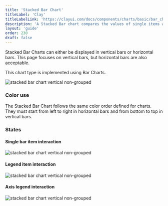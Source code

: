```yaml
---
title: 'Stacked Bar Chart'
titleLabel: 'Clay'
titleLabelLink: 'https://clayui.com/docs/components/charts/basic/bar_chart.html'
description: 'A Stacked Bar chart compares the values of single items with the total data value.'
layout: 'guide'
order: 230
draft: false
---
```


Stacked Bar Charts can either be displayed in vertical bars or horizontal bars. This page focuses on vertical bars, but horizontal bars are also acceptable.

This chart type is implemented using Bar Charts.

![stacked bar chart vertical non-grouped](/images/lexicon/ChartStackedBar.png)

### Color use

The Stacked Bar Chart follows the same color order defined for charts. They must start from left to right in horizontal bars and from bottom to top in vertical bars.

### States

#### Single bar item interaction

![stacked bar chart vertical non-grouped](/images/lexicon/ChartStackedBarItemSel.png)

#### Legend item interaction

![stacked bar chart vertical non-grouped](/images/lexicon/ChartStackedBarLegendSel.png)

#### Axis legend interaction

![stacked bar chart vertical non-grouped](/images/lexicon/ChartStackedBarAxisSel.png)
